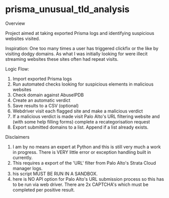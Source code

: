 # prisma_unusual_tld_analysis
Overview

Project aimed at taking exported Prisma logs and identifying suspicious websites visited.

Inspiration:
One too many times a user has triggered clickfix or the like by visiting dodgy domains. As what I was initially looking for were illecit streaming websites these sites often had repeat visits.

Logic Flow:
1. Import exported Prisma logs
2. Run automated checks looking for suspicious elements in malicious websites
3. Check domain against AbuseIPDB
4. Create an automatic verdict
5. Save results to a CSV
   (optional)
6. Webdriver visit each flagged site and make a malicious verdict
7. If a malicious verdict is made visit Palo Alto's URL filtering website and (with some help filling forms) complete a recategorisation request
8. Export submitted domains to a list. Append if a list already exists.

Disclaimers
1. I am by no means an expert at Python and this is still very much a work in progress. There is VERY little error or exception handling built in currently. 
2.  This requires a export of the 'URL' filter from Palo Alto's Strata Cloud manager logs.
3.  his script MUST BE RUN IN A SANDBOX. 
4.  here is NO API option for Palo Alto's URL submission process so this has to be run via web driver. There are 2x CAPTCHA's which must be completed per positive result. 

